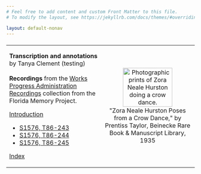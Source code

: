 ```yaml
---
# Feel free to add content and custom Front Matter to this file.
# To modify the layout, see https://jekyllrb.com/docs/themes/#overriding-theme-defaults

layout: default-nonav
---
```

<h3>
 <table cellpadding="0" cellspacing="0" border="0">
  <tr>
   <td valign="top" width="50%">
<p><b>Transcription and annotations</b> by Tanya Clement (testing)
<br/><br/><b>Recordings</b> from the <a href="https://www.floridamemory.com/discover/audio/wpa.php">Works Progress Administration Recordings</a> collection from the Florida Memory Project.</p>
 <p>
   <a href="https://tanyaclement.github.io/znh_jacksonville_1939/introduction">Introduction</a>
<ul>
<li><a href="https://tanyaclement.github.io/znh_jacksonville_1939/s1576-t86-243-june-18-1939-/">S1576, T86-243</a></li>
<li><a href="https://tanyaclement.github.io/znh_jacksonville_1939/s1576-t86-244-june-18-1939-/">S1576, T86-244</a></li>
<li><a href="https://tanyaclement.github.io/znh_jacksonville_1939/s1576-t86-245/">S1576, T86-245</a></li>
</ul>
  <a href="https://tanyaclement.github.io/znh_jacksonville_1939/term_index">Index</a>
 </p>
  </td>
  <td width="50%"><p align="center"><img width="75%" height="75%" alt="Photographic prints of Zora Neale Hurston doing a crow dance." src="https://github.com/tanyaclement/znh_jacksonville_1939-1/assets/1213771/e5b95e0e-40ef-42fe-8946-feb54168adb0"/><br/>
  "Zora Neale Hurston Poses from a Crow Dance," by Prentiss Taylor, Beinecke Rare Book & Manuscript Library, 1935
  </p></td>
 </tr>
 </table>

</h3>
